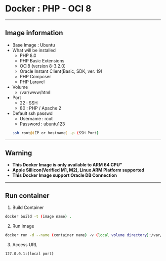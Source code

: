 Docker : PHP - OCI 8
===
***
## Image information
- Base Image : Ubuntu
- What will be installed
    - PHP 8.0
    - PHP Basic Extensions
    - OCI8 (version 8-3.2.0)
    - Oracle Instant Client(Basic, SDK, ver. 19)
    - PHP Composer
    - PHP Laravel
- Volume
    - /var/www/html
- Port
    - 22 : SSH 
    - 80 : PHP / Apache 2
- Default ssh passwd
    - Username : root
    - Password : ubuntu123
    ```bash
    ssh root@(IP or hostname) -p (SSH Port)
    ```
***
## Warning
- **This Docker Image is only available to ARM 64 CPU"**
- **Apple Sillicon(Verified M1, M2), Linux ARM Platform supported**
- **This Docker Image support Oracle DB Connection**
***
## Run container
1. Build Container

```bash
docker build -t (image name) .
```

2. Run image

```bash
docker run -d --name (container name) -v (local volume directory):/var/www/html -p (local port):80 (image name)
```

3. Access URL

```text 
127.0.0.1:(local port)
```